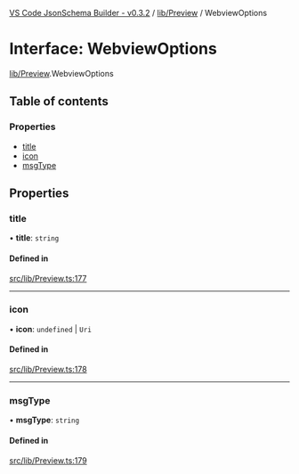[VS Code JsonSchema Builder - v0.3.2](../documentation.md) / [lib/Preview](../modules/lib_Preview.md) / WebviewOptions

# Interface: WebviewOptions

[lib/Preview](../modules/lib_Preview.md).WebviewOptions

## Table of contents

### Properties

- [title](lib_Preview.WebviewOptions.md#title)
- [icon](lib_Preview.WebviewOptions.md#icon)
- [msgType](lib_Preview.WebviewOptions.md#msgtype)

## Properties

### title

• **title**: `string`

#### Defined in

[src/lib/Preview.ts:177](https://github.com/FlowSquad/miranum-vs-code-forms/blob/861dc0a/src/lib/Preview.ts#L177)

___

### icon

• **icon**: `undefined` \| `Uri`

#### Defined in

[src/lib/Preview.ts:178](https://github.com/FlowSquad/miranum-vs-code-forms/blob/861dc0a/src/lib/Preview.ts#L178)

___

### msgType

• **msgType**: `string`

#### Defined in

[src/lib/Preview.ts:179](https://github.com/FlowSquad/miranum-vs-code-forms/blob/861dc0a/src/lib/Preview.ts#L179)
